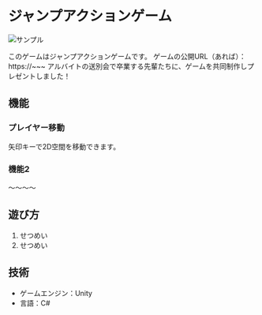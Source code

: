 <!-- タイトル -->
# ジャンプアクションゲーム

<!-- デモ動画 or 画像 -->
![サンプル](https://placehold.jp/300x200.png)

<!-- サマリー -->
このゲームはジャンプアクションゲームです。
ゲームの公開URL（あれば）：https://~~~
アルバイトの送別会で卒業する先輩たちに、ゲームを共同制作しプレゼントしました！


<!-- 機能の説明 -->
## 機能

### プレイヤー移動

矢印キーで2D空間を移動できます。

### 機能2

〜〜〜〜

## 遊び方

1. せつめい
2. せつめい

## 技術

- ゲームエンジン：Unity
- 言語：C#
